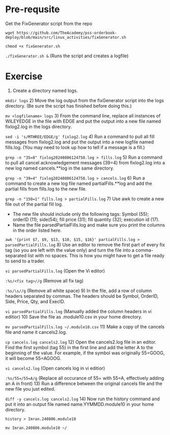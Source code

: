 # Pre-requsite
Get the FixGenerator script from the repo

`wget https://github.com/TheAcademy/pss-orderbook-deploy/blob/main/src/linux_activities/fixGenerator.sh`

`chmod +x fixGenerator.sh`

`./fixGenerator.sh &` (Runs the script and creates a logfile) 

# Exercise
1) Create a directory named logs.

`mkdir logs`
2) Move the log output from the fixGenerator script into the logs directory. (Be sure the script has finished before doing this.)

`mv <logfilename> logs`
3) From the command line, replace all instances of WILEYEDGE in the file with EDGE and put the output into a new file named fixlog2.log in the logs directory.

`sed -i 's/MTHREE/EDGE/g' fixlog2.log`
4) Run a command to pull all fill messages from fixlog2.log and put the output into a new logfile named fills.log. (You may need to look up how to tell if a message is a fill.)

`grep -n "35=8" fixlog20240806124758.log > fills.log`
5) Run a command to pull all cancel acknowledgement messages (39=4) from fixlog2.log into a new log named cancels.**log in the same directory.

`grep -n "39=4" fixlog20240806124758.log > cancels.log`
6) Run a command to create a new log file named partialFills.**log and add the partial fills from fills.log to the new file.

`grep -n "150=1" fills.log > partialFills.log`
7) Use awk to create a new file out of the partial fill log.
- The new file should include only the following tags: Symbol (55); orderID (11); side(54); fill price (31); fill quantity (32); execution id (17).
- Name the file parsedPartialFills.log and make sure you print the columns in the order listed here.

`awk '{print $7, $9, $13, $10, $15, $16}' partialFills.log > parsedPartialFills.log`
8) Use an editor to remove the first part of every fix tag (so you are left with the value only) and turn the file into a comma-separated list with no spaces. This is how you might have to get a file ready to send to a trader.

`vi parsedPartialFills.log` (Open the Vi editor)

`:%s/<fix tag>//g` (Remove all fix tag)

`:%s/\s//g` (Remove all white space)
9) In the file, add a row of column headers separated by commas. The headers should be Symbol, OrderID, Side, Price, Qty, and ExecID.

`vi parsedPartialFills.log` (Manually added the column headers in vi editior)
10) Save the file as .module10.csv in your home directory.

`mv parsedPartialFills.log ~/.module10.csv`
11) Make a copy of the cancels file and name it cancels2.log.

`cp cancels.log cancels2.log`
12) Open the cancels2.log file in an editor. Find the first symbol (tag 55) in the first line and add the letter A to the beginning of the value. For example, if the symbol was originally 55=GOOG, it will become 55=AGOOG.

`vi cancels2.log` (Open cancels log in vi editior)

`:%s/55=/55=A/g` (Replace all occurance of 55= with 55=A, effectively adding an A in front)
13) Run a difference between the original cancels file and the new file you just edited.

`diff -y cancels.log cancels2.log`
14) Now run the history command and put it into an output file named name.YYMMDD.module10 in your home directory.

`history > Imran.240806.module10`

`mv Imran.240806.module10 ~/`